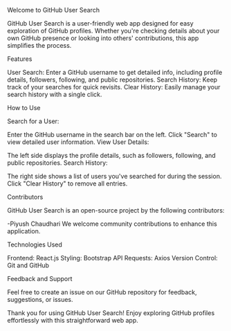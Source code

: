 Welcome to GitHub User Search

GitHub User Search is a user-friendly web app designed for easy exploration of GitHub profiles. Whether you're checking details about your own GitHub presence or looking into others' contributions, this app simplifies the process.

Features

User Search: Enter a GitHub username to get detailed info, including profile details, followers, following, and public repositories.
Search History: Keep track of your searches for quick revisits.
Clear History: Easily manage your search history with a single click.

How to Use

Search for a User:

Enter the GitHub username in the search bar on the left.
Click "Search" to view detailed user information.
View User Details:

The left side displays the profile details, such as followers, following, and public repositories.
Search History:

The right side shows a list of users you've searched for during the session.
Click "Clear History" to remove all entries.

Contributors

GitHub User Search is an open-source project by the following contributors:

-Piyush Chaudhari
We welcome community contributions to enhance this application.

Technologies Used

Frontend: React.js
Styling: Bootstrap
API Requests: Axios
Version Control: Git and GitHub

Feedback and Support

Feel free to create an issue on our GitHub repository for feedback, suggestions, or issues.

Thank you for using GitHub User Search! Enjoy exploring GitHub profiles effortlessly with this straightforward web app.
